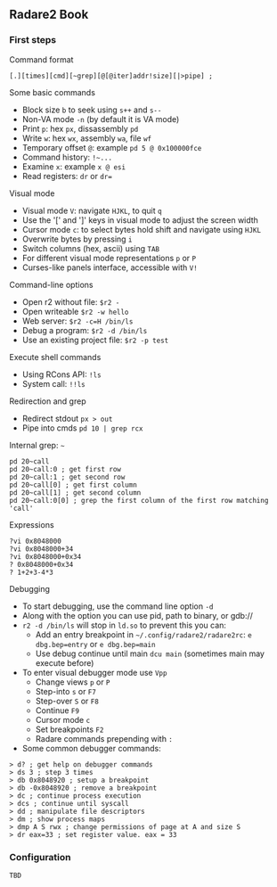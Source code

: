 ## Radare2 Book
### First steps

Command format

```
[.][times][cmd][~grep][@[@iter]addr!size][|>pipe] ;
```

Some basic commands

- Block size `b` to seek using `s++` and `s--`
- Non-VA mode `-n` (by default it is VA mode)
- Print `p`: hex `px`, dissassembly `pd`
- Write `w`: hex `wx`, assembly `wa`, file `wf`
- Temporary offset `@`: example ` pd 5 @ 0x100000fce `
- Command history: `!~...`
- Examine `x`: example `x @ esi`
- Read registers: `dr` or `dr=`

Visual mode

- Visual mode `V`: navigate `HJKL`, to quit `q`
- Use the '[' and ']' keys in visual mode to adjust the screen width
- Cursor mode `c`: to select bytes hold shift and navigate using `HJKL` 
- Overwrite bytes by pressing `i`
- Switch columns (hex, ascii) using `TAB`
- For different visual mode representations `p` or `P`
- Curses-like panels interface, accessible with `V!`

Command-line options

- Open r2 without file: `$r2 -`
- Open writeable `$r2 -w hello`
- Web server: `$r2 -c=H /bin/ls`
- Debug a program: `$r2 -d /bin/ls`
- Use an existing project file: `$r2 -p test`

Execute shell commands

- Using RCons API: `!ls`
- System call: `!!ls`

Redirection and grep

- Redirect stdout `px > out`
- Pipe into cmds `pd 10 | grep rcx`

Internal grep: `~`

```
pd 20~call
pd 20~call:0 ; get first row
pd 20~call:1 ; get second row
pd 20~call[0] ; get first column
pd 20~call[1] ; get second column
pd 20~call:0[0] ; grep the first column of the first row matching 'call'
```

Expressions

```
?vi 0x8048000
?vi 0x8048000+34
?vi 0x8048000+0x34
? 0x8048000+0x34
? 1+2+3-4*3
```

Debugging

- To start debugging, use the command line option `-d`
- Along with the option you can use pid, path to binary, or gdb://
- `r2 -d /bin/ls` will stop in `ld.so` to prevent this you can:
    - Add an entry breakpoint in `~/.config/radare2/radare2rc`: `e dbg.bep=entry` or `e dbg.bep=main`
    - Use debug continue until main `dcu main` (sometimes main may execute before)
- To enter visual debugger mode use `Vpp`
    - Change views `p` or `P`
    - Step-into `s` or `F7`
    - Step-over `S` or `F8`
    - Continue `F9`
    - Cursor mode `c`
    - Set breakpoints `F2`
    - Radare commands prepending with `:`
- Some common debugger commands:

```
> d? ; get help on debugger commands
> ds 3 ; step 3 times
> db 0x8048920 ; setup a breakpoint
> db -0x8048920 ; remove a breakpoint
> dc ; continue process execution
> dcs ; continue until syscall
> dd ; manipulate file descriptors
> dm ; show process maps
> dmp A S rwx ; change permissions of page at A and size S
> dr eax=33 ; set register value. eax = 33
```

### Configuration

```
TBD
```

